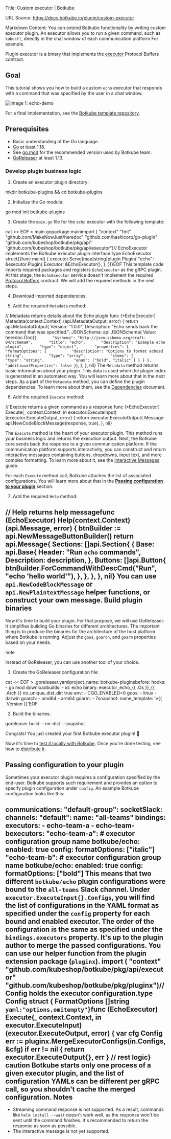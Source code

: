 Title: Custom executor | Botkube

URL Source: https://docs.botkube.io/plugin/custom-executor

Markdown Content:
You can extend Botkube functionality by writing custom executor plugin. An executor allows you to run a given command, such as `kubectl`, directly in the chat window of each communication platform For example.

Plugin executor is a binary that implements the [executor](https://github.com/kubeshop/botkube/blob/main/proto/executor.proto) Protocol Buffers contract.

Goal[​](#goal"DirectlinktoGoal")
------------------------------------

This tutorial shows you how to build a custom `echo` executor that responds with a command that was specified by the user in a chat window.

![Image 1: echo-demo](https://docs.botkube.io/assets/images/echo-demo-ff35ba0e3555968d781b9a2ac6961311.gif)

For a final implementation, see the [Botkube template repository](https://docs.botkube.io/plugin/quick-start).

Prerequisites[​](#prerequisites"DirectlinktoPrerequisites")
---------------------------------------------------------------

*   Basic understanding of the Go language.
*   [Go](https://golang.org/doc/install) at least 1.18.
*   See [go.mod](https://github.com/kubeshop/botkube/blob/main/go.mod#L1) for the recommended version used by Botkube team.
*   [GoReleaser](https://goreleaser.com/) at least 1.13.

### Develop plugin business logic[​](#develop-plugin-business-logic"DirectlinktoDeveloppluginbusinesslogic")

1.  Create an executor plugin directory:

mkdir botkube-plugins && cd botkube-plugins

2.  Initialize the Go module:

go mod init botkube-plugins

3.  Create the `main.go` file for the `echo` executor with the following template:

cat << EOF > main.gopackage mainimport (  "context"  "fmt"  "github.com/MakeNowJust/heredoc"  "github.com/hashicorp/go-plugin"  "github.com/kubeshop/botkube/pkg/api"  "github.com/kubeshop/botkube/pkg/api/executor")// EchoExecutor implements the Botkube executor plugin interface.type EchoExecutor struct{}func main() {  executor.Serve(map[string]plugin.Plugin{ "echo": &executor.Plugin{ Executor: &EchoExecutor{}, }, })}EOF This template code imports required packages and registers `EchoExecutor` as the gRPC plugin. At this stage, the `EchoExecutor` service doesn't implement the required [Protocol Buffers](https://github.com/kubeshop/botkube/blob/main/proto/executor.proto) contract. We will add the required methods in the next steps.

4.  Download imported dependencies:

5.  Add the required `Metadata` method:

// Metadata returns details about the Echo plugin.func (*EchoExecutor) Metadata(context.Context) (api.MetadataOutput, error) {  return api.MetadataOutput{    Version:     "1.0.0",    Description: "Echo sends back the command that was specified.",    JSONSchema: api.JSONSchema{    Value: heredoc.Doc(`{       "$schema": "http://json-schema.org/draft-04/schema#",       "title": "echo",       "description": "Example echo plugin",       "type": "object",       "properties": {         "formatOptions": {           "description": "Options to format echoed string",           "type": "array",           "items": {             "type": "string",             "enum": ["bold", "italic" ] } } }, "additionalProperties": false }`), }, }, nil} The `Metadata` method returns basic information about your plugin. This data is used when the plugin index is generated in an automated way. You will learn more about that in the next steps. Ąs a part of the `Metadata` method, you can define the plugin dependencies. To learn more about them, see the [Dependencies](https://docs.botkube.io/plugin/dependencies) document.

6.  Add the required `Execute` method:

// Execute returns a given command as a response.func (*EchoExecutor) Execute(_ context.Context, in executor.ExecuteInput) (executor.ExecuteOutput, error) {    return executor.ExecuteOutput{        Message: api.NewCodeBlockMessage(response, true),    }, nil}

The `Execute` method is the heart of your executor plugin. This method runs your business logic and returns the execution output. Next, the Botkube core sends back the response to a given communication platform. If the communication platform supports interactivity, you can construct and return interactive messages containing buttons, dropdowns, input text, and more complex formatting. To learn more about it, see the [Interactive Messages](https://docs.botkube.io/plugin/interactive-messages) guide.

For each `Execute` method call, Botkube attaches the list of associated configurations. You will learn more about that in the [**Passing configuration to your plugin**](#passing-configuration-to-your-plugin) section.

7.  Add the required `Help` method:

// Help returns help messagefunc (EchoExecutor) Help(context.Context) (api.Message, error) {    btnBuilder := api.NewMessageButtonBuilder()    return api.Message{        Sections: []api.Section{ { Base: api.Base{ Header: "Run `echo` commands", Description: description, }, Buttons: []api.Button{ btnBuilder.ForCommandWithDescCmd("Run", "echo 'hello world'"), }, }, }, }, nil} You can use `api.NewCodeBlockMessage` or `api.NewPlaintextMessage` helper functions, or construct your own message. Build plugin binaries[​](#build-plugin-binaries"DirectlinktoBuildpluginbinaries")
---------------------------------------------------------------------------------------

Now it's time to build your plugin. For that purpose, we will use GoReleaser. It simplifies building Go binaries for different architectures. The important thing is to produce the binaries for the architecture of the host platform where Botkube is running. Adjust the `goos`, `goarch`, and `goarm` properties based on your needs.

note

Instead of GoReleaser, you can use another tool of your choice.

1.  Create the GoReleaser configuration file:

cat << EOF > .goreleaser.yamlproject_name: botkube-pluginsbefore:  hooks:    - go mod downloadbuilds:  - id: echo    binary: executor_echo_{{ .Os }}_{{ .Arch }}    no_unique_dist_dir: true    env:      - CGO_ENABLED=0    goos:      - linux      - darwin    goarch:      - amd64      - arm64    goarm:      - 7snapshot:  name_template: 'v{{ .Version }}'EOF

2.  Build the binaries:

goreleaser build --rm-dist --snapshot


Congrats! You just created your first Botkube executor plugin! 🎉

Now it's time to [test it locally with Botkube](https://docs.botkube.io/plugin/local-testing). Once you're done testing, see how to [distribute it](https://docs.botkube.io/plugin/repo).

Passing configuration to your plugin[​](#passing-configuration-to-your-plugin"DirectlinktoPassingconfigurationtoyourplugin")
------------------------------------------------------------------------------------------------------------------------------------

Sometimes your executor plugin requires a configuration specified by the end-user. Botkube supports such requirement and provides an option to specify plugin configuration under `config`. An example Botkube configuration looks like this:

communications:  "default-group":    socketSlack:      channels:        "default":          name: "all-teams"          bindings:            executors:              - echo-team-a              - echo-team-bexecutors:  "echo-team-a": # executor configuration group name    botkube/echo:      enabled: true      config:        formatOptions: ["italic"] "echo-team-b": # executor configuration group name botkube/echo: enabled: true config: formatOptions: ["bold"] This means that two different `botkube/echo` plugin configurations were bound to the `all-teams` Slack channel. Under `executor.ExecuteInput{}.Configs`, you will find the list of configurations in the YAML format as specified under the `config` property for each bound and enabled executor. The order of the configuration is the same as specified under the `bindings.executors` property. It's up to the plugin author to merge the passed configurations. You can use our helper function from the plugin extension package (`pluginx`). import ( "context" "github.com/kubeshop/botkube/pkg/api/executor" "github.com/kubeshop/botkube/pkg/pluginx")// Config holds the executor configuration.type Config struct { FormatOptions []string `yaml:"options,omitempty"`}func (EchoExecutor) Execute(_ context.Context, in executor.ExecuteInput) (executor.ExecuteOutput, error) { var cfg Config err := pluginx.MergeExecutorConfigs(in.Configs, &cfg) if err != nil { return executor.ExecuteOutput{}, err } // rest logic} caution Botkube starts only one process of a given executor plugin, and the list of configuration YAMLs can be different per gRPC call, so you shouldn't cache the merged configuration. Notes[​](#notes"DirectlinktoNotes")
---------------------------------------

*   Streaming command response is not supported. As a result, commands like `helm install --wait` doesn't work well, as the response won't be sent until the command finishes. It's recommended to return the response as soon as possible.
*   The interactive message is not yet supported.
